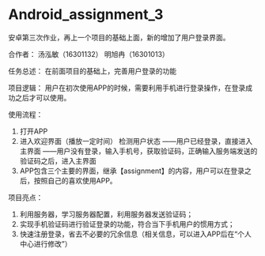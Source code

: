 # Android_assignment_3
安卓第三次作业，再上一个项目的基础上面，新的增加了用户登录界面。

合作者：
汤泓敏（16301132）
明旭冉（16301013）

任务总述：
在前面项目的基础上，完善用户登录的功能

项目逻辑：
用户在初次使用APP的时候，需要利用手机进行登录操作，在登录成功之后才可以使用。

使用流程：
1. 打开APP
2. 进入欢迎界面（播放一定时间）
  检测用户状态
  ——用户已经登录，直接进入主界面
  ——用户没有登录，输入手机号，获取验证码，正确输入服务端发送的验证码之后，进入主界面
3. APP包含三个主要的界面，继承【assignment】的内容，用户可以在登录之后，按照自己的喜欢使用APP。

项目亮点：
1. 利用服务器，学习服务器配置，利用服务器发送验证码；
2. 实现手机验证码进行验证登录的功能，符合当下手机用户的惯用方式；
3. 快速注册登录，省去不必要的冗余信息（相关信息，可以进入APP后在“个人中心进行修改”）
